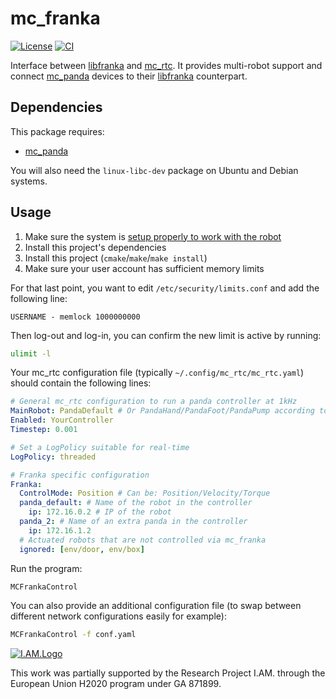 mc_franka
==

[![License](https://img.shields.io/badge/License-BSD%202--Clause-green.svg)](https://opensource.org/licenses/BSD-2-Clause)
[![CI](https://github.com/jrl-umi3218/mc_franka/workflows/CI%20of%20mc_franka/badge.svg?branch=master)](https://github.com/jrl-umi3218/mc_franka/actions?query=workflow%3A%22CI+of+mc_franka%22)

Interface between [libfranka] and [mc_rtc]. It provides multi-robot support and connect [mc_panda] devices to their [libfranka] counterpart.

Dependencies
------------

This package requires:
- [mc_panda]

You will also need the `linux-libc-dev` package on Ubuntu and Debian systems.

Usage
--

1. Make sure the system is [setup properly to work with the robot](https://frankaemika.github.io/docs/getting_started.html#verifying-the-connection)
2. Install this project's dependencies
3. Install this project (`cmake`/`make`/`make install`)
4. Make sure your user account has sufficient memory limits

For that last point, you want to edit `/etc/security/limits.conf` and add the following line:

```
USERNAME - memlock 1000000000
```

Then log-out and log-in, you can confirm the new limit is active by running:

```bash
ulimit -l
```

Your mc_rtc configuration file (typically `~/.config/mc_rtc/mc_rtc.yaml`) should contain the following lines:

```yaml
# General mc_rtc configuration to run a panda controller at 1kHz
MainRobot: PandaDefault # Or PandaHand/PandaFoot/PandaPump according to the end-effector installed on the robot
Enabled: YourController
Timestep: 0.001

# Set a LogPolicy suitable for real-time
LogPolicy: threaded

# Franka specific configuration
Franka:
  ControlMode: Position # Can be: Position/Velocity/Torque
  panda_default: # Name of the robot in the controller
    ip: 172.16.0.2 # IP of the robot
  panda_2: # Name of an extra panda in the controller
    ip: 172.16.1.2
  # Actuated robots that are not controlled via mc_franka
  ignored: [env/door, env/box]
```

Run the program:

```bash
MCFrankaControl
```

You can also provide an additional configuration file (to swap between different network configurations easily for example):

```bash
MCFrankaControl -f conf.yaml
```

[![I.AM.Logo](https://i-am-project.eu/templates/yootheme/cache/iam_logo-horizontaal_XL-9e4a8a2a.png)](https://i-am-project.eu/index.php)

This work was partially supported by the Research Project I.AM. through the European Union H2020 program under GA 871899.

[libfranka]: https://github.com/frankaemika/libfranka
[mc_rtc]: https://github.com/jrl-umi3218/mc_rtc
[mc_panda]: https://github.com/jrl-umi3218/mc_panda
